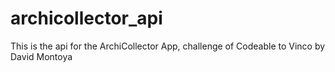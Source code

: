 # archicollector_api
This is the api for the ArchiCollector App, challenge of Codeable to Vinco
by David Montoya
